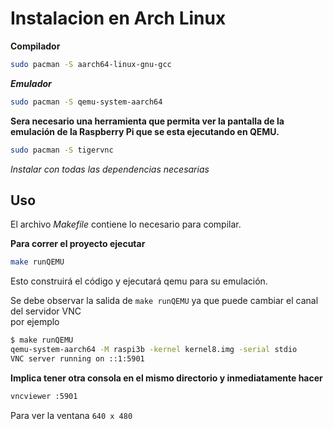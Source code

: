 # Instalacion en Arch Linux

**Compilador**
```bash
sudo pacman -S aarch64-linux-gnu-gcc
```
***Emulador***
```bash 
sudo pacman -S qemu-system-aarch64
```
**Sera necesario una herramienta que permita ver la pantalla de la**  
**emulación de la Raspberry Pi que se esta ejecutando en QEMU.**

```bash
sudo pacman -S tigervnc
```
*Instalar con todas las dependencias necesarias*

## Uso

El archivo *Makefile* contiene lo necesario para compilar. 

**Para correr el proyecto ejecutar**

```bash
make runQEMU
```
Esto construirá el código y ejecutará qemu para su emulación.

Se debe observar la salida de ```make runQEMU``` ya que puede cambiar el canal del servidor VNC  
por ejemplo  

```bash 
$ make runQEMU 
qemu-system-aarch64 -M raspi3b -kernel kernel8.img -serial stdio
VNC server running on ::1:5901
```

**Implica tener otra consola en el mismo directorio y inmediatamente hacer**
```bash
vncviewer :5901
```
Para ver la ventana ```640 x 480``` 
